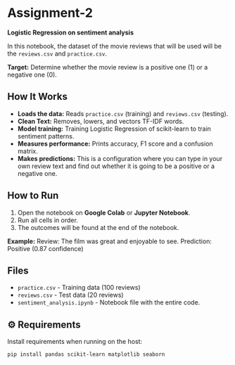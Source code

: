 # Assignment-2
**Logistic Regression on sentiment analysis**

In this notebook, the dataset of the movie reviews that will be used will be the `reviews.csv` and `practice.csv`.  

**Target:** Determine whether the movie review is a positive one (1) or a negative one (0).

## How It Works
- **Loads the data:** Reads `practice.csv` (training) and `reviews.csv` (testing).  
- **Clean Text:** Removes, lowers, and vectors TF-IDF words.  
- **Model training:** Training Logistic Regression of scikit-learn to train sentiment patterns.  
- **Measures performance:** Prints accuracy, F1 score and a confusion matrix.  
- **Makes predictions:** This is a configuration where you can type in your own review text and find out whether it is going to be a positive or a negative one.

## How to Run
1. Open the notebook on **Google Colab** or **Jupyter Notebook**.  
2. Run all cells in order.  
3. The outcomes will be found at the end of the notebook.

**Example:**
Review: The film was great and enjoyable to see.
Prediction: Positive (0.87 confidence)

## Files
- `practice.csv` - Training data (100 reviews)  
- `reviews.csv` - Test data (20 reviews)  
- `sentiment_analysis.ipynb` - Notebook file with the entire code.


## ⚙️ Requirements
Install requirements when running on the host:

```bash
pip install pandas scikit-learn matplotlib seaborn
